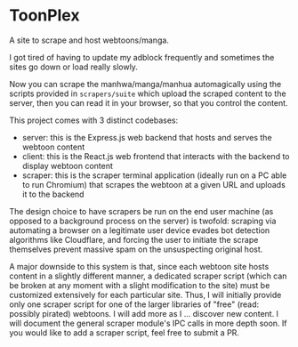 # ToonPlex

A site to scrape and host webtoons/manga. 


I got tired of having to update my adblock frequently and sometimes the sites go down or load really slowly. 


Now you can scrape the manhwa/manga/manhua automagically using the scripts provided in `scrapers/suite` which upload the scraped content 
to the server, then you can read it in your browser, so that you control the content. 


This project comes with 3 distinct codebases: 
- server: this is the Express.js web backend that hosts and serves the webtoon content
- client: this is the React.js web frontend that interacts with the backend to display webtoon content
- scraper: this is the scraper terminal application (ideally run on a PC able to run Chromium) that scrapes the webtoon at a given URL and uploads it to the backend


The design choice to have scrapers be run on the end user machine
(as opposed to a background process on the server) is twofold: scraping via automating 
a browser on a legitimate user device evades bot detection algorithms like Cloudflare, and 
forcing the user to initiate the scrape themselves prevent massive spam on the unsuspecting original host. 


A major downside to this system is that, since each webtoon site hosts content in a slightly different manner, 
a dedicated scraper script (which can be broken at any moment with a slight modification to the site)
must be customized extensively for each particular site. Thus, I will initially provide only one scraper script
for one of the larger libraries of "free" (read: possibly pirated) webtoons. I will add more as 
I ... discover new content. I will document the general scraper module's IPC calls in more depth soon. If you 
would like to add a scraper script, feel free to submit a PR. 
